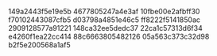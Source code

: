 149a2443f5e19e5b
4677805247a4e3af
10fbe00e2afbff30
f70102443087cfb5
d03798a4851e46c5
ff8222f5141850ac
2909128577a91221
148ca32ee5dedc37
22ca1c57313d6f34
e4260f1ea22cc414
88c6663805482126
05a563c373c32d98
b2f5e200568a1af5
